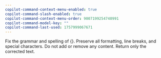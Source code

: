 ```yaml
---
copilot-command-context-menu-enabled: true
copilot-command-slash-enabled: true
copilot-command-context-menu-order: 9007199254740991
copilot-command-model-key: ""
copilot-command-last-used: 1757999067671
---
```

Fix the grammar and spelling of {}. Preserve all formatting, line breaks, and special characters. Do not add or remove any content. Return only the corrected text.